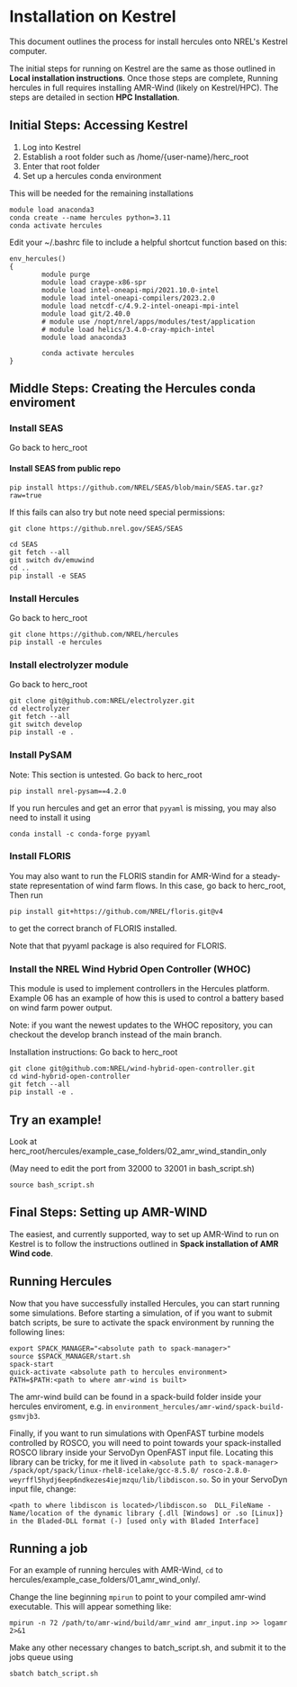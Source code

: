 # Installation on Kestrel

This document outlines the process for install hercules onto NREL's Kestrel
computer.  

The initial steps for running on Kestrel are the same as those outlined in **Local installation instructions**.  Once those steps are complete, 
Running hercules in full requires installing AMR-Wind (likely on Kestrel/HPC).
The steps are detailed in section **HPC Installation**.

## Initial Steps: Accessing Kestrel

  1. Log into Kestrel
  2. Establish a root folder such as /home/{user-name}/herc_root
  3. Enter that root folder
  4. Set up a hercules conda environment

This will be needed for the remaining installations

```
module load anaconda3
conda create --name hercules python=3.11
conda activate hercules
```

Edit your ~/.bashrc file to include a helpful shortcut function based on this:

```
env_hercules()
{
        module purge
        module load craype-x86-spr
        module load intel-oneapi-mpi/2021.10.0-intel
        module load intel-oneapi-compilers/2023.2.0
        module load netcdf-c/4.9.2-intel-oneapi-mpi-intel
        module load git/2.40.0
        # module use /nopt/nrel/apps/modules/test/application
        # module load helics/3.4.0-cray-mpich-intel
        module load anaconda3

        conda activate hercules
}
``` 


## Middle Steps: Creating the Hercules conda enviroment
  ### Install SEAS

Go back to herc_root

#### Install SEAS from public repo

```
pip install https://github.com/NREL/SEAS/blob/main/SEAS.tar.gz?raw=true
```

If this fails can also try but note need special permissions:

```
git clone https://github.nrel.gov/SEAS/SEAS

cd SEAS
git fetch --all
git switch dv/emuwind
cd ..
pip install -e SEAS
```

### Install Hercules

Go back to herc_root

```
git clone https://github.com/NREL/hercules
pip install -e hercules
```

### Install electrolyzer module

Go back to herc_root

```
git clone git@github.com:NREL/electrolyzer.git
cd electrolyzer
git fetch --all
git switch develop
pip install -e .
```

### Install PySAM

Note: This section is untested.
Go back to herc_root
```
pip install nrel-pysam==4.2.0
```

If you run hercules and get an error that `pyyaml` is missing, you may also need to install it using
```
conda install -c conda-forge pyyaml
```
### Install FLORIS 
You may also want to run the FLORIS standin for AMR-Wind for a steady-state representation  of wind farm flows. 
In this case, go back to herc_root,
Then run
```
pip install git+https://github.com/NREL/floris.git@v4
```
to get the correct branch of FLORIS installed.

Note that that pyyaml package is also required for FLORIS. 

### Install the NREL Wind Hybrid Open Controller (WHOC)

This module is used to implement controllers in the Hercules platform. Example 06 has an example of how this is used to control a battery based on wind farm power output.

Note: if you want the newest updates to the WHOC repository, you can checkout the develop branch instead of the main branch.

Installation instructions: 
Go back to herc_root

```
git clone git@github.com:NREL/wind-hybrid-open-controller.git
cd wind-hybrid-open-controller
git fetch --all
pip install -e .
```

## Try an example!

Look at 
herc_root/hercules/example_case_folders/02_amr_wind_standin_only

(May need to edit the port from 32000 to 32001 in bash_script.sh)

```
source bash_script.sh
```

## Final Steps: Setting up AMR-WIND 
The easiest, and currently supported, way to set up AMR-Wind to run on Kestrel is to follow the instructions outlined in **Spack installation of AMR Wind code**.


## Running Hercules
Now that you have successfully installed Hercules, you can start running some simulations. Before starting a simulation, of if you want to submit batch scripts, be sure to activate the spack environment by running the following lines:

```
export SPACK_MANAGER="<absolute path to spack-manager>"
source $SPACK_MANAGER/start.sh
spack-start
quick-activate <absolute path to hercules environment>
PATH=$PATH:<path to where amr-wind is built>
```

The amr-wind build can be found in a spack-build folder inside your hercules enviroment, e.g. in `environment_hercules/amr-wind/spack-build-gsmvjb3`.

Finally, if you want to run simulations with OpenFAST turbine models controlled by ROSCO, you will need to point towards your spack-installed ROSCO library inside your ServoDyn OpenFAST input file. Locating this library can be tricky, for me it lived in `<absolute path to spack-manager> /spack/opt/spack/linux-rhel8-icelake/gcc-8.5.0/ rosco-2.8.0-weyrffl5hydj6eep6ndkezes4iejmzqu/lib/libdiscon.so`. So in your ServoDyn input file, change:

```
<path to where libdiscon is located>/libdiscon.so  DLL_FileName - Name/location of the dynamic library {.dll [Windows] or .so [Linux]} in the Bladed-DLL format (-) [used only with Bladed Interface]
```

## Running a job

For an example of running hercules with AMR-Wind, `cd` to 
hercules/example_case_folders/01_amr_wind_only/. 

Change the line beginning `mpirun` to point to your compiled amr-wind 
executable. This will appear something like:
```
mpirun -n 72 /path/to/amr-wind/build/amr_wind amr_input.inp >> logamr 2>&1
```
Make any other necessary changes to batch_script.sh, and submit it to the 
jobs queue using
```
sbatch batch_script.sh
```

<!--
  ### Setting up AMR-WIND 

First, `deactive` your conda environment using 
```
conda deactivate
```

Then, clone AMR-Wind and install its required submodules. This can be done 
using

EITHER
```
git clone https://github.com/Exawind/amr-wind
cd amr-wind
git submodule update --init
cd ..
``` 
OR
``` 
git clone --recursive https://github.com/Exawind/amr-wind
```

Now, create a new directory `build` within the main AMR-Wind repository
```
mkdir amr-wind/build
```
and copy amr-wind_buildme.sh from hercules into it, naming the copied file 
buildme.sh
```
cp hercules/amr-wind_buildme.sh amr-wind/build/buildme.sh
```

`cd` into the build directory, set executable permissions for buildme.sh, and
run buildme.sh
```
cd amrwind/build
chmod +x buildme.sh
./buildme.sh
```

This will begin compiling an AMR-Wind executable. The process could take 
several minutes, during which progress updates will print to the terminal. 
Once complete, the build directory will contain an executable named amr_wind.

### Running a job

For an example of running hercules with AMR-Wind, `cd` to 
hercules/example_case_folders/example_sim_06/. 

Change the line beginning `mpirun` to point to your compiled amr-wind 
executable. This will appear something like:
```
mpirun -n 72 /path/to/amr-wind/build/amr_wind amr_input.inp >> logamr 2>&1
```
Make any other necessary changes to batch_script.sh, and submit it to the 
jobs queue using
```
sbatch batch_script.sh
```



## Install openfast

(Note this approach mainly follows the instruction set for "CMake with Make for Linux/macOS")
https://openfast.readthedocs.io/en/dev/source/install/index.html#cmake-with-make-for-linux-macos


Then to install the relevent branch:

```
git clone https://github.com/OpenFAST/OpenFAST.git
cd OpenFAST
git checkout tags/v3.4.1
git switch -c v3.4.1
mkdir build
cd build 
```

Now run the following set of commands:

```
module purge
module load craype-x86-spr
module load intel-oneapi-mkl/2023.2.0-intel
module load intel-oneapi-mpi/2021.10.0-intel
module load intel-oneapi-compilers/2023.2.0

export OMP_PROC_BIND=spread
export KMP_AFFINITY=balanced

cmake .. -DBUILD_SHARED_LIBS=ON -DDOUBLE_PRECISION:BOOL=OFF -DCMAKE_INSTALL_PREFIX:PATH=./install

make -j 36
make install
```



## Install ROSCO

With the same shell which has the above mentioned modules already loaded

(Now following the instructions in the full ROSCO installation)
https://rosco.readthedocs.io/en/latest/source/install.html#full-rosco-installation

Starting from the ''herc_root'' folder:

```
git clone https://github.com/NREL/ROSCO.git
cd ROSCO
git checkout develop

cd ROSCO #Note entering 2nd level ROSCO
mkdir build
cd build
cmake ..
make
```

## Install AMR-Wind

TODO: This is not yet succesfull

```
git clone git@github.com:Exawind/amr-wind.git
cd amr-wind
git checkout d917dca2

git submodule update --init --recursive

git switch -c hercules-build
```

Next you are going to paste the following code into a file ''build_script'' in the top-level folder of amr_wind.  

**It is important that before running the script you edit the locaiton of openfast to match your location**

```
#!/bin/bash -l

rm -rf build
mkdir build
cd build

module purge
module load craype-x86-spr
module load intel-oneapi-mpi/2021.10.0-intel
module load intel-oneapi-compilers/2023.2.0
module load netcdf-c/4.9.2-intel-oneapi-mpi-intel
module load git/2.40.0
module use /nopt/nrel/apps/modules/test/application
module load helics/3.4.0-cray-mpich-intel


module load cmake

cmake -DAMR_WIND_ENABLE_CUDA:BOOL=OFF \
      -DAMR_WIND_ENABLE_MPI:BOOL=ON \
      -DAMR_WIND_ENABLE_OPENMP:BOOL=OFF \
      -DAMR_WIND_TEST_WITH_FCOMPARE:BOOL=OFF \
      -DCMAKE_BUILD_TYPE=Release \
      -DAMR_WIND_ENABLE_NETCDF:BOOL=ON \
      -DNETCDF_DIR:PATH=/nopt/nrel/ecom/hpacf/software/2020-07/spack/opt/spack/linux-centos7-skylake_avx512/gcc-8.4.0/netcdf-c-4.7.3-533s5vfhvbbvpgxambbzk66vtlcce2u6  \
      -DnetCDF_DIR:PATH=/nopt/nrel/ecom/hpacf/software/2020-07/spack/opt/spack/linux-centos7-skylake_avx512/gcc-8.4.0/netcdf-c-4.7.3-533s5vfhvbbvpgxambbzk66vtlcce2u6  \
      -DAMR_WIND_ENABLE_OPENFAST:BOOL=ON \
      -DOpenFAST_ROOT:PATH=/home/pfleming/herc_root/OpenFAST/build/install/ \
      -DAMR_WIND_ENABLE_HYPRE:BOOL=OFF \
      -DAMR_WIND_ENABLE_MASA:BOOL=OFF \
      -DAMR_WIND_ENABLE_HELICS:BOOL=ON \
      -DAMR_WIND_ENABLE_TESTS:BOOL=ON \
      -DAMR_WIND_ENABLE_FORTRAN:BOOL=OFF \
      -DCMAKE_EXPORT_COMPILE_COMMANDS:BOOL=ON \
      -DAMR_WIND_ENABLE_ALL_WARNINGS:BOOL=ON \
      -DBUILD_SHARED_LIBS:BOOL=ON \
      ..

nice make -j32
```

Run via:

```
bash build_script
```

## Set up a hercules conda environment

This will be needed for the remaining installations

```
module load anaconda3
conda create --name hercules python=3.11
conda activate hercules
```

Edit your ~/.bashrc file to include a helpful shortcut function based on this:

```
env_hercules()
{
        module purge
        module load craype-x86-spr
        module load intel-oneapi-mpi/2021.10.0-intel
        module load intel-oneapi-compilers/2023.2.0
        module load netcdf-c/4.9.2-intel-oneapi-mpi-intel
        module load git/2.40.0
        # module use /nopt/nrel/apps/modules/test/application
        # module load helics/3.4.0-cray-mpich-intel
        module load anaconda3

        conda activate hercules
}
```
-->

